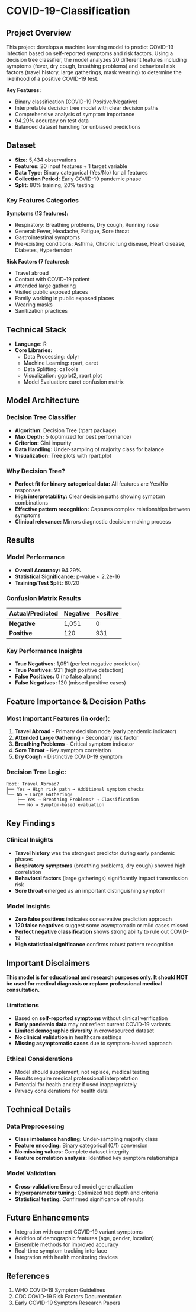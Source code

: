 # COVID-19-Classification

## Project Overview

This project develops a machine learning model to predict COVID-19 infection based on self-reported symptoms and risk factors. Using a decision tree classifier, the model analyzes 20 different features including symptoms (fever, dry cough, breathing problems) and behavioral risk factors (travel history, large gatherings, mask wearing) to determine the likelihood of a positive COVID-19 test.

**Key Features:**
- Binary classification (COVID-19 Positive/Negative)
- Interpretable decision tree model with clear decision paths
- Comprehensive analysis of symptom importance
- 94.29% accuracy on test data
- Balanced dataset handling for unbiased predictions

## Dataset

- **Size:** 5,434 observations
- **Features:** 20 input features + 1 target variable
- **Data Type:** Binary categorical (Yes/No) for all features
- **Collection Period:** Early COVID-19 pandemic phase
- **Split:** 80% training, 20% testing

### Key Features Categories

**Symptoms (13 features):**
- Respiratory: Breathing problems, Dry cough, Running nose
- General: Fever, Headache, Fatigue, Sore throat
- Gastrointestinal symptoms
- Pre-existing conditions: Asthma, Chronic lung disease, Heart disease, Diabetes, Hypertension

**Risk Factors (7 features):**
- Travel abroad
- Contact with COVID-19 patient
- Attended large gathering
- Visited public exposed places
- Family working in public exposed places
- Wearing masks
- Sanitization practices

## Technical Stack

- **Language:** R
- **Core Libraries:** 
  - Data Processing: dplyr
  - Machine Learning: rpart, caret
  - Data Splitting: caTools
  - Visualization: ggplot2, rpart.plot
  - Model Evaluation: caret confusion matrix

## Model Architecture

### Decision Tree Classifier
- **Algorithm:** Decision Tree (rpart package)
- **Max Depth:** 5 (optimized for best performance)
- **Criterion:** Gini impurity
- **Data Handling:** Under-sampling of majority class for balance
- **Visualization:** Tree plots with rpart.plot

### Why Decision Tree?
- **Perfect fit for binary categorical data:** All features are Yes/No responses
- **High interpretability:** Clear decision paths showing symptom combinations
- **Effective pattern recognition:** Captures complex relationships between symptoms
- **Clinical relevance:** Mirrors diagnostic decision-making process

## Results

### Model Performance
- **Overall Accuracy:** 94.29%
- **Statistical Significance:** p-value < 2.2e-16
- **Training/Test Split:** 80/20

### Confusion Matrix Results
| Actual/Predicted | Negative | Positive |
|------------------|----------|----------|
| **Negative** | 1,051 | 0 |
| **Positive** | 120 | 931 |

### Key Performance Insights
- **True Negatives:** 1,051 (perfect negative prediction)
- **True Positives:** 931 (high positive detection)
- **False Positives:** 0 (no false alarms)
- **False Negatives:** 120 (missed positive cases)

## Feature Importance & Decision Paths

### Most Important Features (in order):
1. **Travel Abroad** - Primary decision node (early pandemic indicator)
2. **Attended Large Gathering** - Secondary risk factor
3. **Breathing Problems** - Critical symptom indicator
4. **Sore Throat** - Key symptom correlation
5. **Dry Cough** - Distinctive COVID-19 symptom

### Decision Tree Logic:
```
Root: Travel Abroad?
├── Yes → High risk path → Additional symptom checks
└── No → Large Gathering?
    ├── Yes → Breathing Problems? → Classification
    └── No → Symptom-based evaluation
```

## Key Findings

### Clinical Insights
- **Travel history** was the strongest predictor during early pandemic phases
- **Respiratory symptoms** (breathing problems, dry cough) showed high correlation
- **Behavioral factors** (large gatherings) significantly impact transmission risk
- **Sore throat** emerged as an important distinguishing symptom

### Model Insights
- **Zero false positives** indicates conservative prediction approach
- **120 false negatives** suggest some asymptomatic or mild cases missed
- **Perfect negative classification** shows strong ability to rule out COVID-19
- **High statistical significance** confirms robust pattern recognition

## Important Disclaimers

**This model is for educational and research purposes only. It should NOT be used for medical diagnosis or replace professional medical consultation.**

### Limitations
- Based on **self-reported symptoms** without clinical verification
- **Early pandemic data** may not reflect current COVID-19 variants
- **Limited demographic diversity** in crowdsourced dataset
- **No clinical validation** in healthcare settings
- **Missing asymptomatic cases** due to symptom-based approach

### Ethical Considerations
- Model should supplement, not replace, medical testing
- Results require medical professional interpretation
- Potential for health anxiety if used inappropriately
- Privacy considerations for health data

## Technical Details

### Data Preprocessing
- **Class imbalance handling:** Under-sampling majority class
- **Feature encoding:** Binary categorical (0/1) conversion
- **No missing values:** Complete dataset integrity
- **Feature correlation analysis:** Identified key symptom relationships

### Model Validation
- **Cross-validation:** Ensured model generalization
- **Hyperparameter tuning:** Optimized tree depth and criteria
- **Statistical testing:** Confirmed significance of results

## Future Enhancements

- Integration with current COVID-19 variant symptoms
- Addition of demographic features (age, gender, location)
- Ensemble methods for improved accuracy
- Real-time symptom tracking interface
- Integration with health monitoring devices

## References

1. WHO COVID-19 Symptom Guidelines
2. CDC COVID-19 Risk Factors Documentation
3. Early COVID-19 Symptom Research Papers

